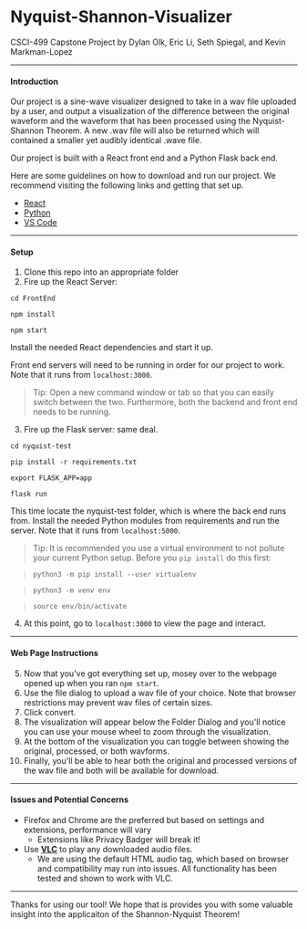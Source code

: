 # Nyquist-Shannon-Visualizer 
CSCI-499 Capstone Project 
by Dylan Olk, Eric Li, Seth Spiegal, and Kevin Markman-Lopez 

---------------------------------------
#### Introduction
Our project is a sine-wave visualizer designed to take in a wav file uploaded by a user, and output a visualization of the difference between the original waveform and the waveform that has been processed using the Nyquist-Shannon Theorem. A new .wav file will also be returned which will contained a smaller yet audibly identical .wave file. 

Our project is built with a React front end and a Python Flask back end. 

Here are some guidelines on how to download and run our project. We recommend visiting the following links and getting that set up. 
*  [React](https://reactjs.org/docs/getting-started.html)
*  [Python](https://www.python.org/downloads/)
*  [VS Code](https://code.visualstudio.com/)
              
---------------------------------------
#### Setup
1. Clone this repo into an appropriate folder 
2. Fire up the React Server: 

 `cd FrontEnd`

 `npm install`

 `npm start`

 Install the needed React dependencies and start it up. 

Front end servers will need to be running in order for our project to work. 
Note that it runs from `localhost:3000`.

>Tip: Open a new command window or tab so that you can easily switch between the two. Furthermore, both the backend and front end needs to be running. 

3. Fire up the Flask server: same deal. 

`cd nyquist-test`

`pip install -r requirements.txt`

`export FLASK_APP=app`

`flask run`

This time locate the nyquist-test folder, which is where the back end runs from. Install the needed Python modules from requirements and run the server. Note that it runs from `localhost:5000`.
> Tip: It is recommended you use a virtual environment to not pollute your current Python setup. Before you `pip install` do this first:

> `python3 -m pip install --user virtualenv`

> `python3 -m venv env`

> `source env/bin/activate`

4. At this point, go to `localhost:3000` to view the page and interact.

---------------------------------------

#### Web Page Instructions

5. Now that you've got everything set up, mosey over to the webpage opened up when you ran `npm start`. 
6. Use the file dialog to upload a wav file of your choice. Note that browser restrictions may prevent wav files of certain sizes. 
7. Click convert. 
8. The visualization will appear below the Folder Dialog and you'll notice you can use your mouse wheel to zoom through the visualization.
9. At the bottom of the visualization you can toggle between showing the original, processed, or both wavforms. 
10. Finally, you'll be able to hear both the original and processed versions of the wav file and both will be available for download. 

---------------------------------------
#### Issues and Potential Concerns
- Firefox and Chrome are the preferred but based on settings and extensions, performance will vary
	- Extensions like Privacy Badger will break it!
- Use **[VLC](https://www.videolan.org/vlc/download-windows.html)** to play any downloaded audio files. 
	- We are using the default HTML audio tag, which based on browser and compatibility may run into issues. All functionality has been tested and shown to work with VLC. 


---------------------------------------
Thanks for using our tool! We hope that is provides  you with some valuable insight into the applicaiton of the Shannon-Nyquist Theorem! 
